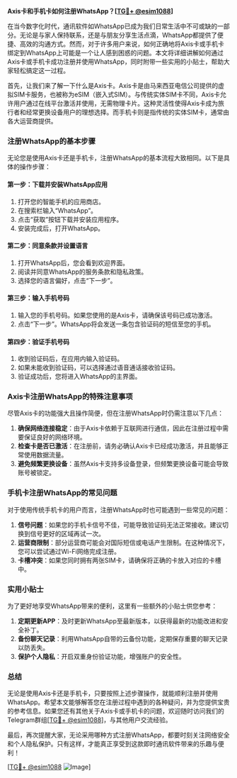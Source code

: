 **Axis卡和手机卡如何注册WhatsApp？[[TG💪+ @esim1088](https://t.me/s/esim1088)]**

在当今数字化时代，通讯软件如WhatsApp已成为我们日常生活中不可或缺的一部分。无论是与家人保持联系，还是与朋友分享生活点滴，WhatsApp都提供了便捷、高效的沟通方式。然而，对于许多用户来说，如何正确地将Axis卡或手机卡绑定到WhatsApp上可能是一个让人感到困惑的问题。本文将详细讲解如何通过Axis卡或手机卡成功注册并使用WhatsApp，同时附带一些实用的小贴士，帮助大家轻松搞定这一过程。

首先，让我们来了解一下什么是Axis卡。Axis卡是由马来西亚电信公司提供的虚拟SIM卡服务，也被称为eSIM（嵌入式SIM）。与传统实体SIM卡不同，Axis卡允许用户通过在线平台激活并使用，无需物理卡片。这种灵活性使得Axis卡成为旅行者和经常更换设备用户的理想选择。而手机卡则是指传统的实体SIM卡，通常由各大运营商提供。

### 注册WhatsApp的基本步骤

无论您是使用Axis卡还是手机卡，注册WhatsApp的基本流程大致相同。以下是具体的操作步骤：

#### 第一步：下载并安装WhatsApp应用

1. 打开您的智能手机的应用商店。
2. 在搜索栏输入“WhatsApp”。
3. 点击“获取”按钮下载并安装应用程序。
4. 安装完成后，打开WhatsApp。

#### 第二步：同意条款并设置语言

1. 打开WhatsApp后，您会看到欢迎界面。
2. 阅读并同意WhatsApp的服务条款和隐私政策。
3. 选择您的语言偏好，点击“下一步”。

#### 第三步：输入手机号码

1. 输入您的手机号码。如果您使用的是Axis卡，请确保该号码已成功激活。
2. 点击“下一步”。WhatsApp将会发送一条包含验证码的短信至您的手机。

#### 第四步：验证手机号码

1. 收到验证码后，在应用内输入验证码。
2. 如果未能收到验证码，可以选择通过语音通话接收验证码。
3. 验证成功后，您将进入WhatsApp的主界面。

### Axis卡注册WhatsApp的特殊注意事项

尽管Axis卡的功能强大且操作简便，但在注册WhatsApp时仍需注意以下几点：

1. **确保网络连接稳定**：由于Axis卡依赖于互联网进行通信，因此在注册过程中需要保证良好的网络环境。
2. **检查卡是否已激活**：在注册前，请务必确认Axis卡已经成功激活，并且能够正常使用数据流量。
3. **避免频繁更换设备**：虽然Axis卡支持多设备登录，但频繁更换设备可能会导致账号被锁定。

### 手机卡注册WhatsApp的常见问题

对于使用传统手机卡的用户而言，注册WhatsApp时也可能遇到一些常见的问题：

1. **信号问题**：如果您的手机卡信号不佳，可能导致验证码无法正常接收。建议切换到信号更好的区域再试一次。
2. **运营商限制**：部分运营商可能会对国际短信或电话产生限制。在这种情况下，您可以尝试通过Wi-Fi网络完成注册。
3. **卡槽冲突**：如果您同时拥有两张SIM卡，请确保将正确的卡放入对应的卡槽中。

### 实用小贴士

为了更好地享受WhatsApp带来的便利，这里有一些额外的小贴士供您参考：

1. **定期更新APP**：及时更新WhatsApp至最新版本，以获得最新的功能改进和安全补丁。
2. **备份聊天记录**：利用WhatsApp自带的云备份功能，定期保存重要的聊天记录以防丢失。
3. **保护个人隐私**：开启双重身份验证功能，增强账户的安全性。

### 总结

无论是使用Axis卡还是手机卡，只要按照上述步骤操作，就能顺利注册并使用WhatsApp。希望本文能够解答您在注册过程中遇到的各种疑问，并为您提供宝贵的参考信息。如果您还有其他关于Axis卡或手机卡的问题，欢迎随时访问我们的Telegram群组[[TG💪+ @esim1088](https://t.me/s/esim1088)]，与其他用户交流经验。

最后，再次提醒大家，无论采用哪种方式注册WhatsApp，都要时刻关注网络安全和个人隐私保护。只有这样，才能真正享受到这款即时通讯软件带来的乐趣与便利！

[[TG💪+ @esim1088](https://t.me/s/esim1088) ![Image](https://i.postimg.cc/4NQfJmqS/Snipaste-2025-05-13-00-14-12.png)]